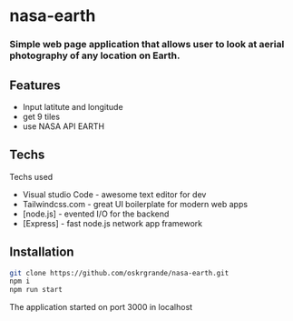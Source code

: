 # nasa-earth
### Simple web page application that allows user to look at aerial photography of any location on Earth.



## Features

- Input latitute and longitude
- get 9 tiles
- use NASA API EARTH

## Techs

Techs used


- Visual studio Code - awesome text editor for dev
- Tailwindcss.com - great UI boilerplate for modern web apps
- [node.js] - evented I/O for the backend
- [Express] - fast node.js network app framework 

## Installation

```sh
git clone https://github.com/oskrgrande/nasa-earth.git
npm i
npm run start
```

The application started on port 3000 in localhost





